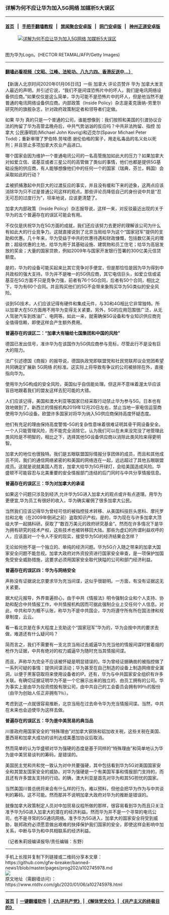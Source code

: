 ### 详解为何不应让华为加入5G网络 加媒析5大误区
------------------------

#### [首页](https://github.com/gfw-breaker/banned-news1/blob/master/README.md) &nbsp;&nbsp;|&nbsp;&nbsp; [手把手翻墙教程](https://github.com/gfw-breaker/guides/wiki) &nbsp;&nbsp;|&nbsp;&nbsp; [禁闻聚合安卓版](https://github.com/gfw-breaker/bn-android) &nbsp;&nbsp;|&nbsp;&nbsp; [网门安卓版](https://github.com/oGate2/oGate) &nbsp;&nbsp;|&nbsp;&nbsp; [神州正道安卓版](https://github.com/SzzdOgate/update) 



<div><div class="featured_image">
 <a href="https://i.ntdtv.com/assets/uploads/2019/12/GettyImages-1153137465-e1574374860717.jpg" target="_blank">
  <figure>
   <img alt="详解为何不应让华为加入5G网络 加媒析5大误区" src="https://i.ntdtv.com/assets/uploads/2019/12/GettyImages-1153137465-e1574374860717.jpg"/>
  </figure><br/>
 </a>
 <span class="caption">
  图为华为Logo。(HECTOR RETAMAL/AFP/Getty Images)
 </span>
</div>
</div><hr/>

#### [翻墙必看视频（文昭、江峰、法轮功、八九六四、香港反送中...）](https://github.com/gfw-breaker/banned-news1/blob/master/pages/link3.md)

<div><div class="post_content" itemprop="articleBody">
 <p>
  【新唐人北京时间2020年01月06日讯】一些
  <ok href="https://www.ntdtv.com/gb/加拿大.htm">
   加拿大
  </ok>
  评论员赞许
  <ok href="https://www.ntdtv.com/gb/华为.htm">
   华为
  </ok>
  加拿大发言人最近的声明，并引述它说，“我们不是间谍恐怖片中的坏人，我们是电讯网络设备供应商。”如果仅仅是这么简单，华为可能不是恐怖片中的坏人，但是他当然不是普通的电讯网络设备供应商。内部政策（Inside Policy）杂志是麦克唐纳-劳里尔研究所的旗舰杂志，针对政府政策制定者和领导者们定做。
 </p>
 <p>
  如果
  <ok href="https://www.ntdtv.com/gb/华为.htm">
   华为
  </ok>
  真的只是一个普通的公司，谁能想像到：我们按照和美国的引渡协议合法的拘留了华为高管孟晚舟后，中共气势汹汹的反应吗？中共非法拘留、指控
  <ok href="https://www.ntdtv.com/gb/加拿大.htm">
   加拿大
  </ok>
  公民康明凯(Michael John Kovrig)和迈克尔(Spavor Michael Peter Todd)；重新审理了罗伯特.劳埃德.谢伦伯格的案子，用走私毒品的名义处以死刑；并且禁止多项加拿大农业产品进口。
 </p>
 <p>
  哪个国家会因为维护一个普通电讯公司的一名高管施加如此大的压力？如果加拿大对如爱立信、诺基亚或者三星公司的高管做了类似的事情，他们也都是提供5G基础设施的供应商，有人能够想像他们中的任何一个的国家（瑞典，芬兰，韩国）会采取如此的行动？
 </p>
 <p>
  孟被抓捕激起中共巨大的过渡反应的事实，并且没有缓和下来的迹象，这两点应该消除华为只不过是普通公司这样的观点。那些评论员降低自己的身份说中共是“忍无可忍的过度行为”，坦率地说，应该更清楚了。
 </p>
 <p>
  加拿大内部政策（Inside Policy）杂志报导说，这样一来，对反驳最近出现的关于华为的五个普遍存在的误区可能会有用。
 </p>
 <p>
  不仅仅是庆祝华为在5G方面的成就，我们还应该努力去更好的理解该公司为什么有如此大的行业竞争力。这就直接说到了北京当局给华为这个“国家冠军”提供的支助和优惠。几十年来，华为受益于中共的优惠待遇和财政慷慨，包括数亿美元的赠款；超级优惠的土地，给华为用于其基础设施、建筑物和员工住宅；给华为高层发放的奖金；大量的国家贷款，例如2009年与国家开发银行签署的300亿美元信贷额度。
 </p>
 <p>
  是的，华为的设备可能买起来比其它竞争对手便宜，但是那恰恰是因为华为得到中共政权的强大支持。华为并不是唯一的5G供应商，其它电信巨头，如爱立信或诺基亚在5G方面不只是竞争力强，前者有76个5G合同，后者有50个合同，相比之下，华为有60个合同。并且购买他们的5G不会带来象购买华为5G类似的安全风险。
 </p>
 <p>
  谈到5G技术，人们应该记得有硬件和集成元件，与3G和4G相比它非常独特。所以加拿大在5G方面用不用华为变得无关紧要。另外，5G的应用范围很广泛，从无人驾驶汽车到炼油厂、电网等。如此一来，就需确保5G设备和专业知识供应商完全值得信赖，即使这样会产生额外费用。
 </p>
 <p>
  <strong>
   普遍存在的误区二：“加拿大有输给七国集团和中国的风险”
  </strong>
 </p>
 <p>
  德国已发出信号，准许华为在该国作为5G供应商参与竞标，尽管此行不是没有巨大的阻力。
 </p>
 <p>
  法广引述德国《商报》的报导说，德国执政党即联盟党和社民党联邦议会党团希望共同确定扩展新
  <ok href="https://www.ntdtv.com/gb/5g网络.htm">
   5G网络
  </ok>
  的标准。这实际上将导致有争议的公司被排除在外，直接指向华为。
 </p>
 <p>
  使用华为5G构成的安全风险，英国似乎自信能处理。但这并不意味着渥太华应该盲目地跟着我们的盟友这样去犯可能的大错。
 </p>
 <p>
  人们应该记得，美国和澳大利亚等国家已经采取行动禁止华为参与5G。日本也有效地做到了。新西兰的情报机构2019年12月20日左右，禁止当地一家电信运营商使用华为5G设备。欧盟许多国家对将华为纳入5G供应商保持高度怀疑态度。
 </p>
 <p>
  他们有充足的理由保持高度警惕–5G的复杂性意味着很难证明其骨干网设备安全。一个人只能管理风险，而不能完全消除它。认为我们可以在未来没完没了地管理此类风险是不明智的，相比之下，选择其他5G设备供应商以消除此类风险来得更明智。
 </p>
 <p>
  加拿大的地位也很独特。我们是五眼联盟国际情报分享团体的成员，而且和其他成员不同，我们的通信网络紧密的和美国的网络连在一起，远远超过了其他五眼联盟成员。这就是说就美国人而言，加拿大给华为5G开绿灯，会给美国造成风险。华盛顿不可能容忍与北美重要的安全情报部门连结的后门同时与中共分享情报信息。
 </p>
 <p>
  <strong>
   普遍存在的误区三：华为对加拿大的承诺
  </strong>
 </p>
 <p>
  如果这个问题只涉及到经济,允许华为5G进入加拿大的观点或许有点道理。用华为更便宜,华为员工有很好的收入，华为确实雇佣了很多加拿大公民。
 </p>
 <p>
  当然我们应该记得华为曾经可信的被指控技术转移、从美国科技巨头思科、摩托罗拉和北电（在2009年倒闭之前）盗取知识产权。是的，华为现在与许多加拿大顶级大学一起搞科研。获取了“数百万美元的政府研究基金”。然而在许多情况下是华为拥有研究的技术产权，这些技术也被转移回大陆。那些为虚幻的所谓利益欢呼的人，应该面对一个令人不安的现实，接受华为5G的经济结果会怎样？
 </p>
 <p>
  无论如何他不是一个独立的、单纯的经济问题。华为5G介入随之带来的加拿大国家安全问题不能忽视。加拿大政府对外资投资进行国家安全审查，是一项保护加国免受安全威胁措施，这要求必须用国家安全取代狭隘的公司和部门经济利益。
 </p>
 <p>
  <strong>
   普遍存在的误区四：华为与网络安全
  </strong>
 </p>
 <p>
  声称没有证据说北京要求华为充当间谍，这似乎很聪明。一方面，有没有证据这无关紧要。
 </p>
 <p>
  据大纪元报导，外界普遍担心，由于中共《情报法》明令强制企业和个人支持、协助和配合中共情报工作，中共情报机构因而可据此强制企业上交任何个人信息。对此，中共和华为概不认账，称华为不是中共国企，华为将遵守所有所在国法律和规章制度，云云。
 </p>
 <p>
  看一看北京是在多大程度上支助这个“国家冠军”华为的，华为会按中共的要求去做，难道还有什么疑问吗？
 </p>
 <p>
  简而言之，我们不需要有一支北京当局过去威逼华为充当他的情报间谍时冒着烟的枪作为证据，中共有绝对的权力威逼华为随时充当其情报间谍。
 </p>
 <p>
  而且，声称华为完全不应该被怀疑是明显错误的。华为曾经证据确凿的被指控做了一系列可疑的事情：提供间谍活动；华为甚至在自己制造的设备上制造网络安全漏洞，以便于黑客窃取将来使用设备者的IP。还有，华为与中共国家安全组织有许多关联。有确切证据证明华为不是一个它展示出来的独立的、由员工拥有的公司。华为事实上是由华为投资控股有限公司，由中共自己的工会委员会拥有99％的股份（由华为创始人任正非拥有1％）。
 </p>
 <p>
  考虑到这一点就很容易推断，北京当局在过去命令华为充当情报间谍。当然，中共在未来也会迫使华为这样去做。
 </p>
 <p>
  <strong>
   普遍存在的误区五：华为是中美贸易的典当品
  </strong>
 </p>
 <p>
  川普政府用国家安全的“特殊理由”对加拿大钢铁和铝加收关税，这些关税在美国、墨西哥和加拿大成功的谈判达成美墨加协议后取消。
 </p>
 <p>
  然而简单的认为华盛顿对华为强硬的态度是基于同样的“特殊理由”和简单地认为华为是中美贸易谈判的筹码，是错误的。
 </p>
 <p>
  美国民主党和共和党一致认为对中共要强硬，其中包括看到华为5G对美国国家安全和其盟友国家安全的威胁。对华为强硬是一个有美国军事和情报部门支持的，而且还有许多盟友支持的行动。的确，澳大利亚是首先对华为和其5G担忧的国家。
 </p>
 <p>
  当然美国川普总统将来会有什么样的行为，难以预料，但他会把华为作为与中共谈判的筹码，这不可能。然而那并不说明加拿大政府对华为的推断是错误的。
 </p>
 <p>
  就像加拿大政策制定人员对中加贸易议程所做的那样，很容易看到华为而且只关注准予华为5G进入加拿大的潜在的经济利益。然而华为并不是一个寻常的电讯公司，也不是寻常的5G通讯网络。准予华为5G进入，加拿大的国家安全将受到威胁，联邦政府必须愿意做出艰难的抉择保护我们国家的安全，即使这样会影响中加关系，中断与华为和中共相联系的经济利益。
 </p>
 <p>
  （记者朱莉娅编译报导/责任编辑：东野）
 </p>
 <div class="single_ad">
 </div>
</div>
</div>
<hr/>
手机上长按并复制下列链接或二维码分享本文章：<br/>
https://github.com/gfw-breaker/banned-news1/blob/master/pages/prog202/a102745978.md <br/>
<a href='https://github.com/gfw-breaker/banned-news1/blob/master/pages/prog202/a102745978.md'><img src='https://github.com/gfw-breaker/banned-news1/blob/master/pages/prog202/a102745978.md.png'/></a> <br/>
原文地址（需翻墙访问）：https://www.ntdtv.com/gb/2020/01/06/a102745978.html


------------------------
#### [首页](https://github.com/gfw-breaker/banned-news1/blob/master/README.md) &nbsp;|&nbsp; [一键翻墙软件](https://github.com/gfw-breaker/nogfw/blob/master/README.md) &nbsp;| [《九评共产党》](https://github.com/gfw-breaker/9ping.md/blob/master/README.md#九评之一评共产党是什么) | [《解体党文化》](https://github.com/gfw-breaker/jtdwh.md/blob/master/README.md) | [《共产主义的终极目的》](https://github.com/gfw-breaker/gczydzjmd.md/blob/master/README.md)


<img src='http://gfw-breaker.win/banned-news/pages/prog202/a102745978.md' width='0px' height='0px'/>